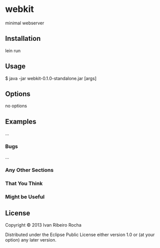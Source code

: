 # webkit

minimal webserver

## Installation

lein run

## Usage

$ java -jar webkit-0.1.0-standalone.jar [args]

## Options

no options

## Examples

...

### Bugs

...

### Any Other Sections
### That You Think
### Might be Useful

## License

Copyright © 2013 Ivan Ribeiro Rocha

Distributed under the Eclipse Public License either version 1.0 or (at
your option) any later version.
